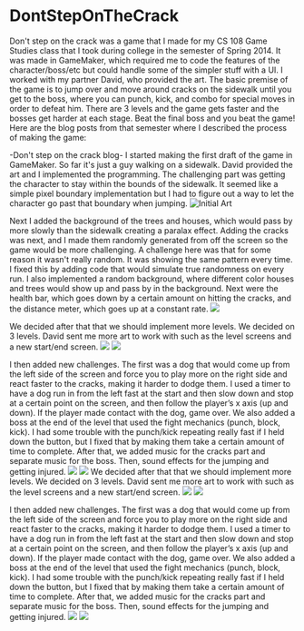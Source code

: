 # DontStepOnTheCrack

Don't step on the crack was a game that I made for my CS 108 Game Studies class that I took during college in the semester of Spring 2014. It was made in GameMaker, which required me to code the features of the character/boss/etc but could handle some of the simpler stuff with a UI. I worked with my partner David, who provided the art. The basic premise of the game is to jump over and move around cracks on the sidewalk until you get to the boss, where you can punch, kick, and combo for special moves in order to defeat him. There are 3 levels and the game gets faster and the bosses get harder at each stage. Beat the final boss and you beat the game! Here are the blog posts from that semester where I described the process of making the game:


-Don't step on the crack blog-
I started making the first draft of the game in GameMaker. So far it's just a guy walking on a sidewalk.  David provided the art and I implemented the programming. The challenging part was getting the character to stay within the bounds of the sidewalk. It seemed like a simple pixel boundary implementation but I had to figure out a way to let the character go past that boundary when jumping.
![Initial Art](https://jihooncs108.files.wordpress.com/2014/03/untitled-11.jpg)

Next I added the background of the trees and houses, which would pass by more slowly than the sidewalk creating a paralax effect. Adding the cracks was next, and I made them randomly generated from off the screen so the game would be more challenging. A challenge here was that for some reason it wasn't really random. It was showing the same pattern every time. I fixed this by adding code that would simulate true randomness on every run. I also implemented a random background, where different color houses and trees would show up and pass by in the background. Next were the health bar, which goes down by a certain amount on hitting the cracks, and the distance meter, which goes up at a constant rate.
![](https://jihooncs108.files.wordpress.com/2014/03/untitled-2.jpg)

We decided after that that we should implement more levels. We decided on 3 levels. David sent me more art to work with such as the level screens and a new start/end screen.
![](https://jihooncs108.files.wordpress.com/2014/04/title-screen.png)
![](https://jihooncs108.files.wordpress.com/2014/04/gameoverscreen.png)

I then added new challenges. The first was a dog that would come up from the left side of the screen and force you to play more on the right side and react faster to the cracks, making it harder to dodge them. I used a timer to have a dog run in from the left fast at the start and then slow down and stop at a certain point on the screen, and then follow the player’s x axis (up and down). If the player made contact with the dog, game over. We also added a boss at the end of the level that used the fight mechanics (punch, block, kick). I had some trouble with the punch/kick repeating really fast if I held down the button, but I fixed that by making them take a certain amount of time to complete. After that, we added music for the cracks part and separate music for the boss. Then, sound effects for the jumping and getting injured.
![](https://jihooncs108.files.wordpress.com/2014/04/temp1.jpg)
![](https://jihooncs108.files.wordpress.com/2014/04/temp1.jpg)
We decided after that that we should implement more levels. We decided on 3 levels. David sent me more art to work with such as the level screens and a new start/end screen.
![](https://jihooncs108.files.wordpress.com/2014/04/title-screen.png)
![](https://jihooncs108.files.wordpress.com/2014/04/gameoverscreen.png)

I then added new challenges. The first was a dog that would come up from the left side of the screen and force you to play more on the right side and react faster to the cracks, making it harder to dodge them. I used a timer to have a dog run in from the left fast at the start and then slow down and stop at a certain point on the screen, and then follow the player’s x axis (up and down). If the player made contact with the dog, game over. We also added a boss at the end of the level that used the fight mechanics (punch, block, kick). I had some trouble with the punch/kick repeating really fast if I held down the button, but I fixed that by making them take a certain amount of time to complete. After that, we added music for the cracks part and separate music for the boss. Then, sound effects for the jumping and getting injured.
![](https://jihooncs108.files.wordpress.com/2014/04/temp1.jpg)
![](https://jihooncs108.files.wordpress.com/2014/04/temp1.jpg)
